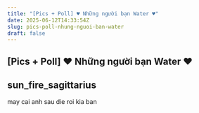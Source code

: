 ```yaml
---
title: "[Pics + Poll] ♥ Những người bạn Water ♥"
date: 2025-06-12T14:33:54Z
slug: pics-poll-nhung-nguoi-ban-water
draft: false
---
```


## [Pics + Poll] ♥ Những người bạn Water ♥

## sun_fire_sagittarius

may cai anh sau die roi kia ban